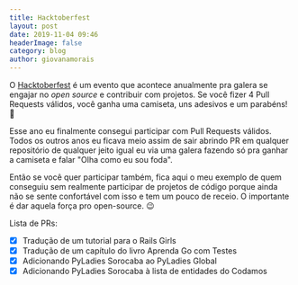 ```yaml
---
title: Hacktoberfest
layout: post
date: 2019-11-04 09:46
headerImage: false
category: blog
author: giovanamorais
---
```


O [Hacktoberfest](https://hacktoberfest.digitalocean.com/) é um evento que acontece anualmente pra galera
se engajar no _open source_ e contribuir com projetos. Se você fizer 4 Pull 
Requests válidos, você ganha uma camiseta, uns adesivos e um parabéns! :rocket:

Esse ano eu finalmente consegui participar com Pull Requests válidos. Todos os
outros anos eu ficava meio assim de sair abrindo PR em qualquer repositório de 
qualquer jeito igual eu via uma galera fazendo só pra ganhar a camiseta e falar
"Olha como eu sou foda".

Então se você quer participar também, fica aqui o meu exemplo de quem conseguiu
sem realmente participar de projetos de código porque ainda não se sente 
confortável com isso e tem um pouco de receio. O importante é dar aquela força pro open-source. :wink:

Lista de PRs:
* [x] Tradução de um tutorial para o Rails Girls
* [x] Tradução de um capítulo do livro Aprenda Go com Testes
* [x] Adicionando PyLadies Sorocaba ao PyLadies Global
* [x] Adicionando PyLadies Sorocaba à lista de entidades do Codamos 